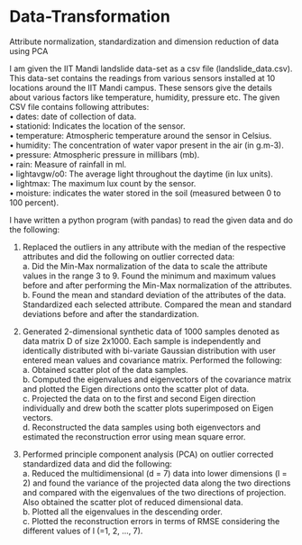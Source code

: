 # Data-Transformation
Attribute normalization, standardization and dimension reduction of data using PCA

I am given the IIT Mandi landslide data-set as a csv file (landslide_data.csv). This data-set contains the readings from various sensors installed at 10 locations around the IIT Mandi campus. These sensors give the details about various factors like temperature, humidity, pressure etc. The given CSV file contains following attributes:\
• dates: date of collection of data.\
• stationid: Indicates the location of the sensor.\
• temperature: Atmospheric temperature around the sensor in Celsius.\
• humidity: The concentration of water vapor present in the air (in g.m-3).\
• pressure: Atmospheric pressure in millibars (mb).\
• rain: Measure of rainfall in ml.\
• lightavgw/o0: The average light throughout the daytime (in lux units).\
• lightmax: The maximum lux count by the sensor.\
• moisture: indicates the water stored in the soil (measured between 0 to 100 percent).

I have written a python program (with pandas) to read the given data and do the following:

1. Replaced the outliers in any attribute with the median of the respective attributes and did the following on outlier corrected data:\
a. Did the Min-Max normalization of the data to scale the attribute values in the range 3 to 9. Found the minimum and maximum values before and after performing the Min-Max normalization of the attributes.\
b. Found the mean and standard deviation of the attributes of the data. Standardized each selected attribute. Compared the mean and standard deviations before and after the standardization.

2. Generated 2-dimensional synthetic data of 1000 samples denoted as data matrix D of size 2x1000. Each sample is independently and identically distributed with 
bi-variate Gaussian distribution with user entered mean values and covariance matrix. Performed the following:\
a. Obtained scatter plot of the data samples.\
b. Computed the eigenvalues and eigenvectors of the covariance matrix and plotted the Eigen directions onto the scatter plot of data.\
c. Projected the data on to the first and second Eigen direction individually and drew both the scatter plots superimposed on Eigen vectors.\
d. Reconstructed the data samples using both eigenvectors and estimated the reconstruction error using mean square error.

3. Performed principle component analysis (PCA) on outlier corrected standardized data and did the following:\
a. Reduced the multidimensional (d = 7) data into lower dimensions (l = 2) and found the variance of the projected data along the two directions and compared with the 
eigenvalues of the two directions of projection. Also obtained the scatter plot of reduced dimensional data.\
b. Plotted all the eigenvalues in the descending order.\
c. Plotted the reconstruction errors in terms of RMSE considering the different values of l (=1, 2, ..., 7). 

